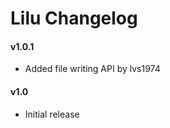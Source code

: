 Lilu Changelog
==============

#### v1.0.1
- Added file writing API by lvs1974

#### v1.0
- Initial release
